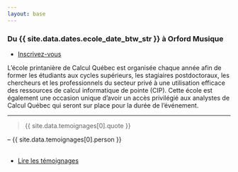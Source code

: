 ```yaml
---
layout: base
---
```


<section class="special box">
    <p><h3>Du {{ site.data.dates.ecole_date_btw_str }} à Orford Musique</h3>
        <ul class="actions stacked">
            <li><a href="{{site.data.inscription.url}}" class="button">Inscrivez-vous</a></li>
        </ul>
    </p>
</section>

<p>L’école printanière de Calcul Québec est organisée chaque année afin de former les étudiants aux cycles supérieurs, les stagiaires postdoctoraux, les chercheurs et les professionnels du secteur privé à une utilisation efficace des ressources de calcul informatique de pointe (CIP). Cette école est également une occasion unique d’avoir un accès privilégié aux analystes de Calcul Québec qui seront sur place pour la durée de l’événement.</p>

<hr>

<section id="temoignages">
    <blockquote class="">
        {{ site.data.temoignages[0].quote }}
    </blockquote>
    – {{ site.data.temoignages[0].person }}
    <br /><br />
    <section class="special">
        <ul class="special actions">
            <li><a href="temoignages" class="button small">Lire les témoignages</a></li>
        </ul>
    </section>
</section>
